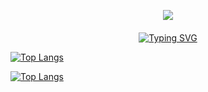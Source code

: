 <p align="center"><img src="https://i.imgur.com/A6bWGFl.gif"/></p>

<div style="margin-top: 20px;">
    <p align="center">
        <a href="https://git.io/typing-svg">
            <img
                src="https://readme-typing-svg.herokuapp.com/?size=35&color=FF0000&width=1000&lines=Hello+And+Welcome+To+My+Github+Profile"
                alt="Typing SVG"
            />
        </a>
    </p>
</div>

[![Top Langs](https://github-readme-stats.vercel.app/api?username=shafiqsadat&show_icons=true&show=reviews,discussions_started,discussions_answered,prs_merged,prs_merged_percentage&theme=dark)](https://github.com/ShafiqSadat)
<!--
**ShafiqSadat/ShafiqSadat** is a ✨ _special_ ✨ repository because its `README.md` (this file) appears on your GitHub profile.

Here are some ideas to get you started:

- 🔭 I’m currently working on ...
- 🌱 I’m currently learning ...
- 👯 I’m looking to collaborate on ...
- 🤔 I’m looking for help with ...
- 💬 Ask me about ...
- 📫 How to reach me: ...
- 😄 Pronouns: ...
- ⚡ Fun fact: ...
-->

[![Top Langs](https://github-readme-stats.vercel.app/api/top-langs/?username=shafiqsadat&layout=donut&theme=dark)](https://github.com/ShafiqSadat)
